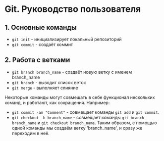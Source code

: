 # Git. Руководство пользователя

## 1. Основные команды

* `git init` - инициализирует локальный репозиторий
* `git commit` - создаёт коммит

## 2. Работа с ветками

* `git branch branch_name` - создаёт новую ветку с именем branch_name
* `git branch` - выводит список веток
* `git merge` - выполняет слияние

Некоторые команды могут совмещать в себе функционал нескольких команд, и работают, как сокращения. Например:

* `git commit -am "Comment"` - совмещает команды `git add` и `git commit`.
* `git checkout -b branch_name` - совмещает команды `git branch branch_name` и `git checkout branch_name`. Таким образом, с помощью одной команды мы создаём ветку 'branch_name', и сразу же переходим в неё.